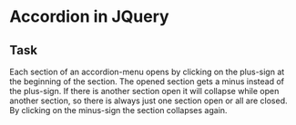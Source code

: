# Accordion in JQuery
## Task 
Each section of an accordion-menu opens by clicking on the plus-sign at the beginning of the section. 
The opened section gets a minus instead of the plus-sign.
If there is another section open it will collapse while open another section,
so there is always just one section open or all are closed.
By clicking on the minus-sign the section collapses again.

